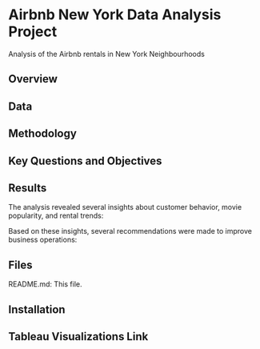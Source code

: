 # Airbnb New York Data Analysis Project
Analysis of the Airbnb rentals in New York Neighbourhoods



## Overview


## Data


## Methodology
 

## Key Questions and Objectives


## Results
The analysis revealed several insights about customer behavior, movie popularity, and rental trends:
 


Based on these insights, several recommendations were made to improve business operations:

  

## Files
README.md: This file.  

## Installation


## Tableau Visualizations Link

